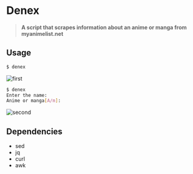 # Denex
> **A script that scrapes information about an anime or manga from myanimelist.net**

## Usage

```bash
$ denex
```

![first](https://i.imgur.com/QLVUWEt.png)

```bash
$ denex
Enter the name: 
Anime or manga[A/m]: 
```
![second](https://i.imgur.com/3KokUpK.png)

## Dependencies
- sed
- jq
- curl
- awk
